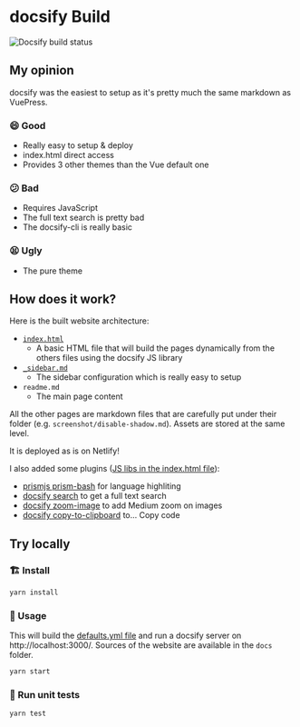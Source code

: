 # docsify Build
![Docsify build status](https://api.netlify.com/api/v1/badges/8af81039-12cc-4080-a434-d8f162d5c416/deploy-status)

## My opinion
docsify was the easiest to setup as it's pretty much the same markdown as VuePress.

### 😄 Good
- Really easy to setup & deploy
- index.html direct access
- Provides 3 other themes than the Vue default one

### 😕 Bad
- Requires JavaScript
- The full text search is pretty bad
- The docsify-cli is really basic

### 😫 Ugly
- The pure theme

## How does it work?
Here is the built website architecture:
- [`index.html`](./templates/index.html)
  * A basic HTML file that will build the pages dynamically from the others files using the docsify JS library
- [`_sidebar.md`](./templates/_sidebar.md.handlebars)
  * The sidebar configuration which is really easy to setup
- `readme.md`
  * The main page content

All the other pages are markdown files that are carefully put under their folder (e.g. `screenshot/disable-shadow.md`). Assets are stored at the same level.

It is deployed as is on Netlify!

I also added some plugins ([JS libs in the index.html file](./templates/index.html#L27)):
- [prismjs prism-bash](https://docsify.js.org/#/language-highlight) for language highliting
- [docsify search](https://docsify.js.org/#/plugins?id=full-text-search) to get a full text search
- [docsify zoom-image](https://docsify.js.org/#/plugins?id=zoom-image) to add Medium zoom on images
- [docsify copy-to-clipboard](https://docsify.js.org/#/plugins?id=copy-to-clipboard) to... Copy code

## Try locally
### 🏗 Install

```sh
yarn install
```

### 🚀 Usage

This will build the [defaults.yml file](../../defaults.yml) and run a docsify server on http://localhost:3000/. Sources of the website are available in the `docs` folder.

```sh
yarn start
```

### 🚧 Run unit tests

```sh
yarn test
```
